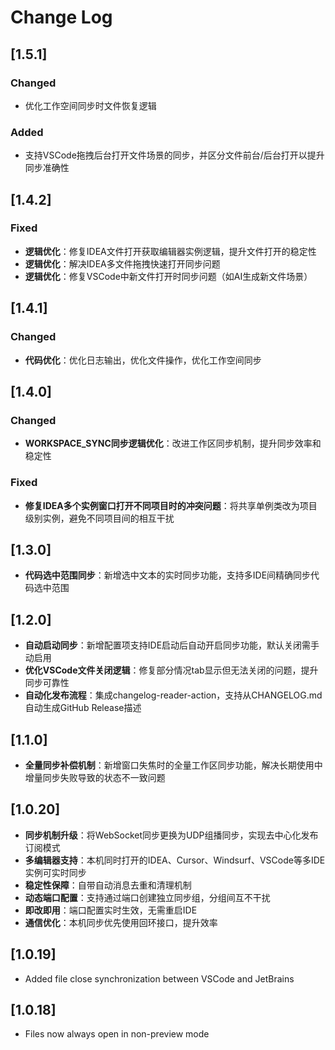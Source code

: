 # Change Log

## [1.5.1]

### Changed
- 优化工作空间同步时文件恢复逻辑

### Added
- 支持VSCode拖拽后台打开文件场景的同步，并区分文件前台/后台打开以提升同步准确性

## [1.4.2]

### Fixed
- **逻辑优化**：修复IDEA文件打开获取编辑器实例逻辑，提升文件打开的稳定性
- **逻辑优化**：解决IDEA多文件拖拽快速打开同步问题
- **逻辑优化**：修复VSCode中新文件打开时同步问题（如AI生成新文件场景）

## [1.4.1]

### Changed
- **代码优化**：优化日志输出，优化文件操作，优化工作空间同步

## [1.4.0]

### Changed
- **WORKSPACE_SYNC同步逻辑优化**：改进工作区同步机制，提升同步效率和稳定性

### Fixed
- **修复IDEA多个实例窗口打开不同项目时的冲突问题**：将共享单例类改为项目级别实例，避免不同项目间的相互干扰

## [1.3.0]
- **代码选中范围同步**：新增选中文本的实时同步功能，支持多IDE间精确同步代码选中范围

## [1.2.0]
- **自动启动同步**：新增配置项支持IDE启动后自动开启同步功能，默认关闭需手动启用
- **优化VSCode文件关闭逻辑**：修复部分情况tab显示但无法关闭的问题，提升同步可靠性
- **自动化发布流程**：集成changelog-reader-action，支持从CHANGELOG.md自动生成GitHub Release描述

## [1.1.0]
- **全量同步补偿机制**：新增窗口失焦时的全量工作区同步功能，解决长期使用中增量同步失败导致的状态不一致问题

## [1.0.20]
- **同步机制升级**：将WebSocket同步更换为UDP组播同步，实现去中心化发布订阅模式
- **多编辑器支持**：本机同时打开的IDEA、Cursor、Windsurf、VSCode等多IDE实例可实时同步
- **稳定性保障**：自带自动消息去重和清理机制
- **动态端口配置**：支持通过端口创建独立同步组，分组间互不干扰
- **即改即用**：端口配置实时生效，无需重启IDE
- **通信优化**：本机同步优先使用回环接口，提升效率

## [1.0.19]
- Added file close synchronization between VSCode and JetBrains

## [1.0.18]
- Files now always open in non-preview mode